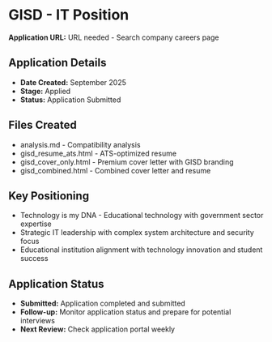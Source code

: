 # GISD - IT Position

**Application URL:** URL needed - Search company careers page

## Application Details
- **Date Created:** September 2025
- **Stage:** Applied
- **Status:** Application Submitted

## Files Created
- analysis.md - Compatibility analysis
- gisd_resume_ats.html - ATS-optimized resume
- gisd_cover_only.html - Premium cover letter with GISD branding
- gisd_combined.html - Combined cover letter and resume

## Key Positioning
- Technology is my DNA - Educational technology with government sector expertise
- Strategic IT leadership with complex system architecture and security focus
- Educational institution alignment with technology innovation and student success

## Application Status
- **Submitted:** Application completed and submitted
- **Follow-up:** Monitor application status and prepare for potential interviews
- **Next Review:** Check application portal weekly